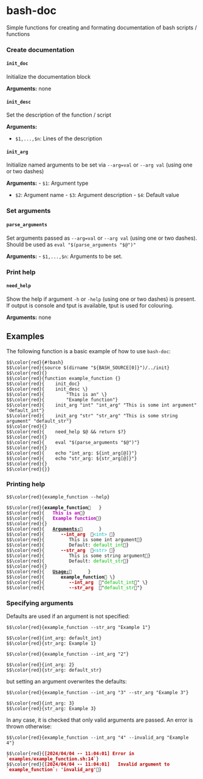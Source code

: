 bash-doc
================

Simple functions for creating and formating documentation of bash
scripts / functions

### Create documentation

#### `init_doc`

Initialize the documentation block

**Arguments:** none

#### `init_desc`

Set the description of the function / script

**Arguments:**

- `$1,...,$n`: Lines of the description

#### `init_arg`

Initialize named arguments to be set via `--arg=val` or `--arg val`
(using one or two dashes)

**Arguments:** - `$1`: Argument type  
- `$2`: Argument name - `$3`: Argument description - `$4`: Default value

### Set arguments

#### `parse_arguments`

Set arguments passed as `--arg=val` or `--arg val` (using one or two
dashes). Should be used as `eval "$(parse_arguments "$@")"`

**Arguments:** - `$1,...,$n`: Arguments to be set.

### Print help

#### `need_help`

Show the help if argument `-h` or `-help` (using one or two dashes) is
present. If output is console and tput is available, tput is used for
colouring.

**Arguments:** none

## Examples

The following function is a basic example of how to use `bash-doc`:

<pre class="r-output"><code>$$\color{red}{#!bash}</code>
<code>$$\color{red}{source $(dirname "${BASH_SOURCE[0]}")/../init}</code>
<code>$$\color{red}{}</code>
<code>$$\color{red}{function example_function {}</code>
<code>$$\color{red}{    init_doc}</code>
<code>$$\color{red}{    init_desc \}</code>
<code>$$\color{red}{        "This is an" \}</code>
<code>$$\color{red}{        "Example function"}</code>
<code>$$\color{red}{    init_arg "int" "int_arg" "This is some int argument" "default_int"}</code>
<code>$$\color{red}{    init_arg "str" "str_arg" "This is some string argument" "default_str"}</code>
<code>$$\color{red}{}</code>
<code>$$\color{red}{    need_help $@ &amp;&amp; return $?}</code>
<code>$$\color{red}{}</code>
<code>$$\color{red}{    eval "$(parse_arguments "$@")"}</code>
<code>$$\color{red}{}</code>
<code>$$\color{red}{    echo "int_arg: ${int_arg[@]}"}</code>
<code>$$\color{red}{    echo "str_arg: ${str_arg[@]}"}</code>
<code>$$\color{red}{}</code>
<code>$$\color{red}{}}</code></pre>

### Printing help

<pre class="r-output"><code>$$\color{red}{example_function --help}</code></pre>
<pre class="r-output"><code>$$\color{red}{<span style='font-weight: bold;'>example_function</span>   }</code>
<code>$$\color{red}{   <span style='color: #BB00BB; font-weight: bold;'>This is an</span>}</code>
<code>$$\color{red}{   <span style='color: #BB00BB; font-weight: bold;'>Example function</span>}</code>
<code>$$\color{red}{}</code>
<code>$$\color{red}{   <span style='font-weight: bold; text-decoration: underline;'>Arguments:</span>      }</code>
<code>$$\color{red}{      <span style='color: #BB0000; font-weight: bold;'>--int_arg  </span><span style='color: #00BBBB;'>&lt;int&gt; </span>}</code>
<code>$$\color{red}{         This is some int argument}</code>
<code>$$\color{red}{         Default: <span style='color: #00BB00;'>default_int</span>}</code>
<code>$$\color{red}{      <span style='color: #BB0000; font-weight: bold;'>--str_arg  </span><span style='color: #00BBBB;'>&lt;str&gt; </span>}</code>
<code>$$\color{red}{         This is some string argument}</code>
<code>$$\color{red}{         Default: <span style='color: #00BB00;'>default_str</span>}</code>
<code>$$\color{red}{}</code>
<code>$$\color{red}{   <span style='font-weight: bold; text-decoration: underline;'>Usage:</span>      }</code>
<code>$$\color{red}{      <span style='font-weight: bold;'>example_function</span> \}</code>
<code>$$\color{red}{         <span style='color: #BB0000; font-weight: bold;'>--int_arg  </span>"<span style='color: #00BB00;'>default_int</span>" \}</code>
<code>$$\color{red}{         <span style='color: #BB0000; font-weight: bold;'>--str_arg  </span>"<span style='color: #00BB00;'>default_str</span>"}</code></pre>

### Specifying arguments

Defaults are used if an argument is not specified:

<pre class="r-output"><code>$$\color{red}{example_function --str_arg "Example 1"}</code></pre>
<pre class="r-output"><code>$$\color{red}{int_arg: default_int}</code>
<code>$$\color{red}{str_arg: Example 1}</code></pre>
<pre class="r-output"><code>$$\color{red}{example_function --int_arg "2"}</code></pre>
<pre class="r-output"><code>$$\color{red}{int_arg: 2}</code>
<code>$$\color{red}{str_arg: default_str}</code></pre>

but setting an argument overwrites the defaults:

<pre class="r-output"><code>$$\color{red}{example_function --int_arg "3" --str_arg "Example 3"}</code></pre>
<pre class="r-output"><code>$$\color{red}{int_arg: 3}</code>
<code>$$\color{red}{str_arg: Example 3}</code></pre>

In any case, it is checked that only valid arguments are passed. An
error is thrown otherwise:

<pre class="r-output"><code>$$\color{red}{example_function --int_arg "4" --invalid_arg "Example 4"}</code></pre>
<pre class="r-output"><code>$$\color{red}{<span style='color: #BB0000; font-weight: bold;'>[2024/04/04 -- 11:04:01] Error in `examples/example_function.sh:14`</span>}</code>
<code>$$\color{red}{<span style='color: #BB0000; font-weight: bold;'>[2024/04/04 -- 11:04:01]   Invalid argument to `example_function`: 'invalid_arg'</span>}</code></pre>
